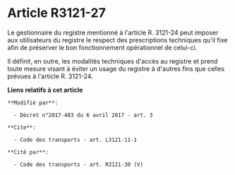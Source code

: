 # Article R3121-27

Le gestionnaire du registre mentionné à l'article R. 3121-24 peut imposer aux utilisateurs du registre le respect des
prescriptions techniques qu'il fixe afin de préserver le bon fonctionnement opérationnel de celui-ci.

Il définit, en outre, les modalités techniques d'accès au registre et prend toute mesure visant à éviter un usage du registre
à d'autres fins que celles prévues à l'article R. 3121-24.

**Liens relatifs à cet article**

	**Modifié par**:

	  - Décret n°2017-483 du 6 avril 2017 - art. 3

	**Cite**:

	  - Code des transports - art. L3121-11-1

	**Cité par**:

	  - Code des transports - art. R3121-30 (V)
